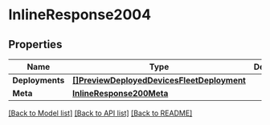 # InlineResponse2004

## Properties

Name | Type | Description | Notes
------------ | ------------- | ------------- | -------------
**Deployments** | [**[]PreviewDeployedDevicesFleetDeployment**](preview.deployed_devices.fleet.deployment.md) |  | [optional] 
**Meta** | [**InlineResponse200Meta**](inline_response_200_meta.md) |  | [optional] 

[[Back to Model list]](../README.md#documentation-for-models) [[Back to API list]](../README.md#documentation-for-api-endpoints) [[Back to README]](../README.md)


